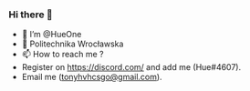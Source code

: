 ### Hi there 👋


- 🥳 I’m @HueOne
- 🧶 Politechnika Wrocławska 
- 📫 How to reach me ?
- Register on https://discord.com/ and add me (Hue#4607).
- Email me (tonyhvhcsgo@gmail.com).


